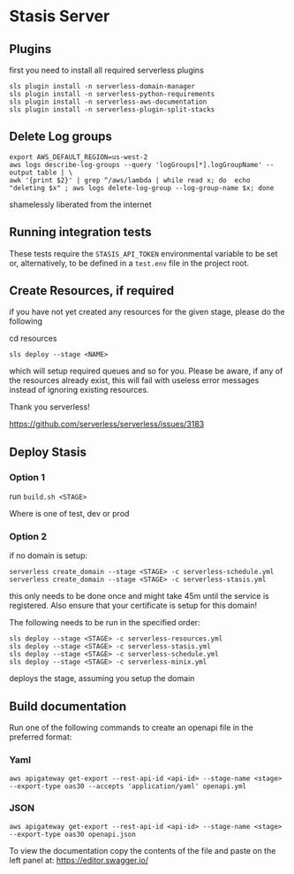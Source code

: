 # Stasis Server


## Plugins

first you need to install all required serverless plugins

```
sls plugin install -n serverless-domain-manager
sls plugin install -n serverless-python-requirements
sls plugin install -n serverless-aws-documentation
sls plugin install -n serverless-plugin-split-stacks
```

## Delete Log groups

```
export AWS_DEFAULT_REGION=us-west-2
aws logs describe-log-groups --query 'logGroups[*].logGroupName' --output table | \
awk '{print $2}' | grep ^/aws/lambda | while read x; do  echo "deleting $x" ; aws logs delete-log-group --log-group-name $x; done
```

shamelessly liberated from the internet

## Running integration tests

These tests require the `STASIS_API_TOKEN` environmental variable to be set or, alternatively, to be defined in a `test.env` file in the project root.


## Create Resources, if required

if you have not yet created any resources for the given stage, please do the following

cd resources

`sls deploy --stage <NAME>`

which will setup required queues and so for you. Please be aware, if any of the resources already exist, this will fail
with useless error messages instead of ignoring existing resources.

Thank you serverless!

https://github.com/serverless/serverless/issues/3183

## Deploy Stasis

### Option 1

run `build.sh <STAGE>`

Where <STAGE> is one of test, dev or prod

### Option 2

if no domain is setup:

```
serverless create_domain --stage <STAGE> -c serverless-schedule.yml
serverless create_domain --stage <STAGE> -c serverless-stasis.yml
```

this only needs to be done once and might take 45m until the service is registered. Also ensure that your certificate is
setup for this domain!

The following needs to be run in the specified order:

```
sls deploy --stage <STAGE> -c serverless-resources.yml
sls deploy --stage <STAGE> -c serverless-stasis.yml
sls deploy --stage <STAGE> -c serverless-schedule.yml
sls deploy --stage <STAGE> -c serverless-minix.yml
```

deploys the stage, assuming you setup the domain

## Build documentation

Run one of the following commands to create an openapi file in the preferred format:

### Yaml

`aws apigateway get-export --rest-api-id <api-id> --stage-name <stage> --export-type oas30 --accepts 'application/yaml' openapi.yml`

### JSON

`aws apigateway get-export --rest-api-id <api-id> --stage-name <stage> --export-type oas30 openapi.json`

To view the documentation copy the contents of the file and paste on the left panel at: https://editor.swagger.io/
